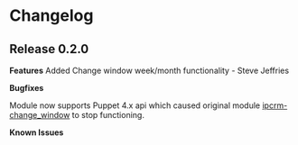# Changelog

## Release 0.2.0

**Features**
Added Change window week/month functionality - Steve Jeffries

**Bugfixes**

Module now supports Puppet 4.x api which caused original module [ipcrm-change_window](https://forge.puppet.com/modules/ipcrm/change_window) to stop functioning.

**Known Issues**


